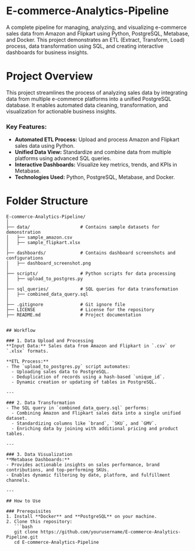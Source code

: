 # E-commerce-Analytics-Pipeline

A complete pipeline for managing, analyzing, and visualizing e-commerce sales data from Amazon and Flipkart using Python, PostgreSQL, Metabase, and Docker. This project demonstrates an ETL (Extract, Transform, Load) process, data transformation using SQL, and creating interactive dashboards for business insights.

# Project Overview

This project streamlines the process of analyzing sales data by integrating data from multiple e-commerce platforms into a unified PostgreSQL database. It enables automated data cleaning, transformation, and visualization for actionable business insights.

### Key Features:
- **Automated ETL Process:** Upload and process Amazon and Flipkart sales data using Python.
- **Unified Data View:** Standardize and combine data from multiple platforms using advanced SQL queries.
- **Interactive Dashboards:** Visualize key metrics, trends, and KPIs in Metabase.
- **Technologies Used:** Python, PostgreSQL, Metabase, and Docker.

# Folder Structure

```plaintext
E-commerce-Analytics-Pipeline/
│
├── data/                   # Contains sample datasets for demonstration
│   ├── sample_amazon.csv
│   ├── sample_flipkart.xlsx
│
├── dashboards/             # Contains dashboard screenshots and configurations
│   ├── dashboard_screenshot.png
│
├── scripts/                # Python scripts for data processing
│   ├── upload_to_postgres.py
│
├── sql_queries/            # SQL queries for data transformation
│   ├── combined_data_query.sql
│
├── .gitignore              # Git ignore file
├── LICENSE                 # License for the repository
├── README.md               # Project documentation


## Workflow

### 1. Data Upload and Processing
**Input Data:** Sales data from Amazon and Flipkart in `.csv` or `.xlsx` formats.

**ETL Process:**
- The `upload_to_postgres.py` script automates:
  - Uploading sales data to PostgreSQL.
  - Deduplication of records using a hash-based `unique_id`.
  - Dynamic creation or updating of tables in PostgreSQL.

---

### 2. Data Transformation
- The SQL query in `combined_data_query.sql` performs:
  - Combining Amazon and Flipkart sales data into a single unified dataset.
  - Standardizing columns like `brand`, `SKU`, and `GMV`.
  - Enriching data by joining with additional pricing and product tables.

---

### 3. Data Visualization
**Metabase Dashboards:**
- Provides actionable insights on sales performance, brand contributions, and top-performing SKUs.
- Enables dynamic filtering by date, platform, and fulfillment channels.

---

## How to Use

### Prerequisites
1. Install **Docker** and **PostgreSQL** on your machine.
2. Clone this repository:
   ```bash
   git clone https://github.com/yourusername/E-commerce-Analytics-Pipeline.git
   cd E-commerce-Analytics-Pipeline
